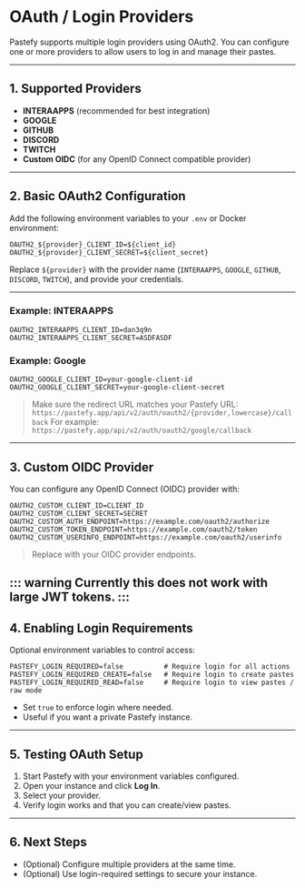 # OAuth / Login Providers

Pastefy supports multiple login providers using OAuth2. You can configure one or more providers to allow users to log in and manage their pastes.

---

## **1. Supported Providers**

* **INTERAAPPS** (recommended for best integration)
* **GOOGLE**
* **GITHUB**
* **DISCORD**
* **TWITCH**
* **Custom OIDC** (for any OpenID Connect compatible provider)

---

## **2. Basic OAuth2 Configuration**

Add the following environment variables to your `.env` or Docker environment:

```properties
OAUTH2_${provider}_CLIENT_ID=${client_id}
OAUTH2_${provider}_CLIENT_SECRET=${client_secret}
```

Replace `${provider}` with the provider name (`INTERAAPPS`, `GOOGLE`, `GITHUB`, `DISCORD`, `TWITCH`), and provide your credentials.

---

### **Example: INTERAAPPS**

```properties
OAUTH2_INTERAAPPS_CLIENT_ID=dan3q9n
OAUTH2_INTERAAPPS_CLIENT_SECRET=ASDFASDF
```

### **Example: Google**

```properties
OAUTH2_GOOGLE_CLIENT_ID=your-google-client-id
OAUTH2_GOOGLE_CLIENT_SECRET=your-google-client-secret
```

> Make sure the redirect URL matches your Pastefy URL:
> `https://pastefy.app/api/v2/auth/oauth2/{provider,lowercase}/callback`
> For example: `https://pastefy.app/api/v2/auth/oauth2/google/callback`

---

## **3. Custom OIDC Provider**

You can configure any OpenID Connect (OIDC) provider with:

```properties
OAUTH2_CUSTOM_CLIENT_ID=CLIENT_ID
OAUTH2_CUSTOM_CLIENT_SECRET=SECRET
OAUTH2_CUSTOM_AUTH_ENDPOINT=https://example.com/oauth2/authorize
OAUTH2_CUSTOM_TOKEN_ENDPOINT=https://example.com/oauth2/token
OAUTH2_CUSTOM_USERINFO_ENDPOINT=https://example.com/oauth2/userinfo
```

> Replace with your OIDC provider endpoints.

::: warning
Currently this does not work with large JWT tokens.
:::
---

## **4. Enabling Login Requirements**

Optional environment variables to control access:

```properties
PASTEFY_LOGIN_REQUIRED=false          # Require login for all actions
PASTEFY_LOGIN_REQUIRED_CREATE=false   # Require login to create pastes
PASTEFY_LOGIN_REQUIRED_READ=false     # Require login to view pastes / raw mode
```

* Set `true` to enforce login where needed.
* Useful if you want a private Pastefy instance.

---

## **5. Testing OAuth Setup**

1. Start Pastefy with your environment variables configured.
2. Open your instance and click **Log In**.
3. Select your provider.
4. Verify login works and that you can create/view pastes.

---

## **6. Next Steps**

* (Optional) Configure multiple providers at the same time.
* (Optional) Use login-required settings to secure your instance.